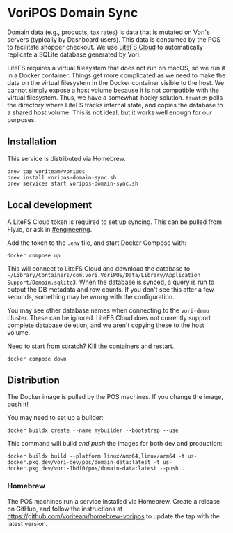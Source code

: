 # VoriPOS Domain Sync

Domain data (e.g., products, tax rates) is data that is mutated on Vori's servers (typically by Dashboard users). This
data is consumed by the POS to facilitate shopper checkout. We use [LiteFS Cloud](https://fly.io/docs/litefs/) to
automatically replicate a SQLite database generated by Vori.

LiteFS requires a virtual filesystem that does not run on macOS, so we run it in a Docker container. Things get more
complicated as we need to make the data on the virtual filesystem in the Docker container visible to the host. We cannot
simply expose a host volume because it is not compatible with the virtual filesystem. Thus, we have a somewhat-hacky
solution. `fswatch` polls the directory where LiteFS tracks internal state, and copies the database to a shared host
volume. This is not ideal, but it works well enough for our purposes.

## Installation
This service is distributed via Homebrew.

```shell
brew tap voriteam/voripos
brew install voripos-domain-sync.sh
brew services start voripos-domain-sync.sh
```

## Local development
A LiteFS Cloud token is required to set up syncing. This can be pulled from Fly.io, or ask
in [#engineering](https://voriworkspace.slack.com/archives/CS49ASVEU).

Add the token to the `.env` file, and start Docker Compose with:

```shell
docker compose up
```

This will connect to LiteFS Cloud and download the database to `~/Library/Containers/com.vori.VoriPOS/Data/Library/Application Support/Domain.sqlite3`.
When the database is synced, a query is run to output the DB metadata and row counts. If you don't see this after a few
seconds, something may be wrong with the configuration.

You may see other database names when connecting to the `vori-demo` cluster. These can be ignored.
LiteFS Cloud does not currently support complete database deletion, and we aren't copying these to the host volume.

Need to start from scratch? Kill the containers and restart.

```shell
docker compose down
```

## Distribution
The Docker image is pulled by the POS machines. If you change the image, push it!

You may need to set up a builder:

```shell
docker buildx create --name mybuilder --bootstrap --use
```

This command will build _and push_ the images for both dev and production:

```shell
docker buildx build --platform linux/amd64,linux/arm64 -t us-docker.pkg.dev/vori-dev/pos/domain-data:latest -t us-docker.pkg.dev/vori-1bdf0/pos/domain-data:latest --push .
```

### Homebrew
The POS machines run a service installed via Homebrew. Create a release on GitHub, and follow the instructions at 
https://github.com/voriteam/homebrew-voripos to update the tap with the latest version.
